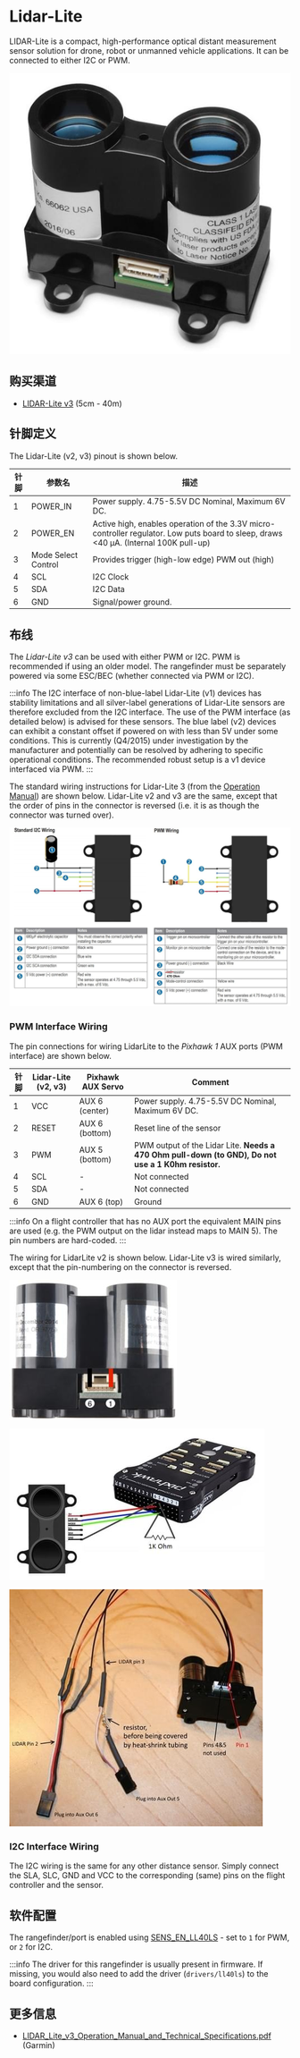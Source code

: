 # Lidar-Lite

LIDAR-Lite is a compact, high-performance optical distant measurement sensor solution for drone, robot or unmanned vehicle applications. It can be connected to either I2C or PWM.

![LidarLite v3](../../assets/hardware/sensors/lidar_lite/lidar_lite_v3.jpg)

## 购买渠道

- [LIDAR-Lite v3](https://buy.garmin.com/en-AU/AU/p/557294) (5cm - 40m)

## 针脚定义

The Lidar-Lite (v2, v3) pinout is shown below.

| 针脚 | 参数名                           | 描述                                                                                                                                                                                                                                |
| -- | ----------------------------- | --------------------------------------------------------------------------------------------------------------------------------------------------------------------------------------------------------------------------------- |
| 1  | POWER_IN | Power supply. 4.75-5.5V DC Nominal, Maximum 6V DC.                                                                                                                |
| 2  | POWER_EN | Active high, enables operation of the 3.3V micro-controller regulator. Low puts board to sleep, draws <40 μA. (Internal 100K pull-up) |
| 3  | Mode Select Control           | Provides trigger (high-low edge) PWM out (high)                                                                                                                                             |
| 4  | SCL                           | I2C Clock                                                                                                                                                                                                                         |
| 5  | SDA                           | I2C Data                                                                                                                                                                                                                          |
| 6  | GND                           | Signal/power ground.                                                                                                                                                                                              |

## 布线

The _Lidar-Lite v3_ can be used with either PWM or I2C.
PWM is recommended if using an older model.
The rangefinder must be separately powered via some ESC/BEC (whether connected via PWM or I2C).

:::info
The I2C interface of non-blue-label Lidar-Lite (v1) devices has stability limitations and all silver-label generations of Lidar-Lite sensors are therefore excluded from the I2C interface.
The use of the PWM interface (as detailed below) is advised for these sensors.
The blue label (v2) devices can exhibit a constant offset if powered on with less than 5V under some conditions.
This is currently (Q4/2015) under investigation by the manufacturer and potentially can be resolved by adhering to specific operational conditions.
The recommended robust setup is a v1 device interfaced via PWM.
:::

The standard wiring instructions for Lidar-Lite 3 (from the [Operation Manual](http://static.garmin.com/pumac/LIDAR_Lite_v3_Operation_Manual_and_Technical_Specifications.pdf)) are shown below.
Lidar-Lite v2 and v3 are the same, except that the order of pins in the connector is reversed (i.e. it is as though the connector was turned over).

![LidarLite v3 - Standard Wiring from Garmin Specification](../../assets/hardware/sensors/lidar_lite/lidar_lite2_standard_wiring_spec.jpg)

### PWM Interface Wiring

The pin connections for wiring LidarLite to the _Pixhawk 1_ AUX ports (PWM interface) are shown below.

| 针脚 | Lidar-Lite (v2, v3) | Pixhawk AUX Servo                 | Comment                                                                                                                                                |
| -- | -------------------------------------- | --------------------------------- | ------------------------------------------------------------------------------------------------------------------------------------------------------ |
| 1  | VCC                                    | AUX 6 (center) | Power supply. 4.75-5.5V DC Nominal, Maximum 6V DC.                                     |
| 2  | RESET                                  | AUX 6 (bottom) | Reset line of the sensor                                                                                                                               |
| 3  | PWM                                    | AUX 5 (bottom) | PWM output of the Lidar Lite. **Needs a 470 Ohm pull-down (to GND), Do not use a 1 K0hm resistor.** |
| 4  | SCL                                    | -                                 | Not connected                                                                                                                                          |
| 5  | SDA                                    | -                                 | Not connected                                                                                                                                          |
| 6  | GND                                    | AUX 6 (top)    | Ground                                                                                                                                                 |

:::info
On a flight controller that has no AUX port the equivalent MAIN pins are used (e.g. the PWM output on the lidar instead maps to MAIN 5).
The pin numbers are hard-coded.
:::

The wiring for LidarLite v2 is shown below.
Lidar-Lite v3 is wired similarly, except that the pin-numbering on the connector is reversed.

![Lidar Lite 2 Interface wiring](../../assets/hardware/sensors/lidar_lite/lidar_lite_2_interface_wiring.jpg)

![Lidar Lite 2 Interface wiring](../../assets/hardware/sensors/lidar_lite/lidarlite_wiring_scheme_pixhawk.jpg)

![Lidar Lite 2 pins/cabling](../../assets/hardware/sensors/lidar_lite/lidarlite_wiring_pins_cables.jpg)

### I2C Interface Wiring

The I2C wiring is the same for any other distance sensor.
Simply connect the SLA, SLC, GND and VCC to the corresponding (same) pins on the flight controller and the sensor.

## 软件配置

The rangefinder/port is enabled using [SENS_EN_LL40LS](../advanced_config/parameter_reference.md#SENS_EN_LL40LS) - set to `1` for PWM, or `2` for I2C.

:::info
The driver for this rangefinder is usually present in firmware.
If missing, you would also need to add the driver (`drivers/ll40ls`) to the board configuration.
:::

## 更多信息

- [LIDAR_Lite_v3_Operation_Manual_and_Technical_Specifications.pdf](http://static.garmin.com/pumac/LIDAR_Lite_v3_Operation_Manual_and_Technical_Specifications.pdf) (Garmin)
